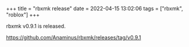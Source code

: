 +++
title = "rbxmk release"
date = 2022-04-15 13:02:06
tags = ["rbxmk", "roblox"]
+++

rbxmk v0.9.1 is released.

https://github.com/Anaminus/rbxmk/releases/tag/v0.9.1
